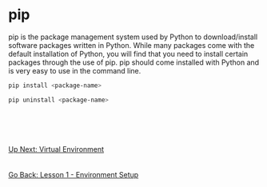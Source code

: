 # pip
pip is the package management system used by Python to download/install software packages written in Python. While many
packages come with the default installation of Python, you will find that you need to install certain packages through
the use of pip. pip should come installed with Python and is very easy to use in the command line. 

```bash
pip install <package-name>
```

```bash
pip uninstall <package-name>
```
\
\
\
\
[Up Next: Virtual Environment](virtual-environment.md)
\
\
\
[Go Back: Lesson 1 - Environment Setup](README.md)
